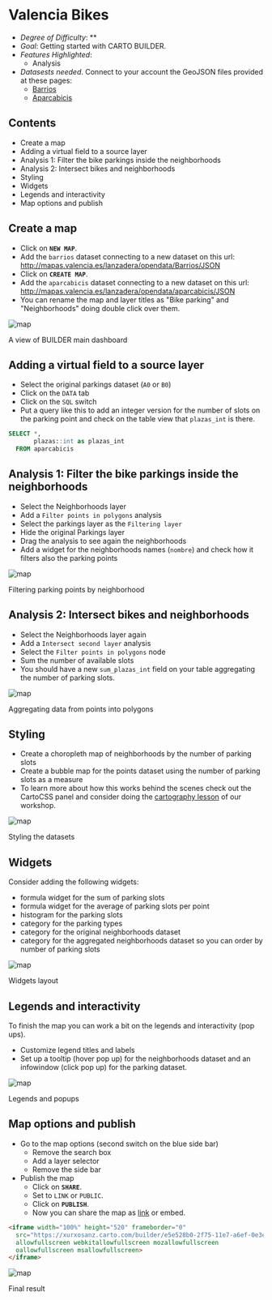 # Valencia Bikes

* *Degree of Difficulty*: **
* *Goal*: Getting started with CARTO BUILDER.
* *Features Highlighted*:
  * Analysis
* *Datasests needed*. Connect to your account the GeoJSON files provided at these pages:
  - [Barrios](http://gobiernoabierto.valencia.es/en/resource/?ds=barrios&id=15befdeb-83ac-4b0f-98f6-0e17ea68ce37)
  - [Aparcabicis](http://gobiernoabierto.valencia.es/en/resource/?ds=aparcabicis&id=6c38de72-598c-4e83-a093-73b17b08bbe1)

## Contents

<!-- MarkdownTOC -->

- Create a map
- Adding a virtual field to a source layer
- Analysis 1: Filter the bike parkings inside the neighborhoods
- Analysis 2: Intersect bikes and neighborhoods
- Styling
- Widgets
- Legends and interactivity
- Map options and publish

<!-- /MarkdownTOC -->

## Create a map <a name="map"></a>

* Click on **`NEW MAP`**.
* Add the `barrios` dataset connecting to a new dataset on this url: http://mapas.valencia.es/lanzadera/opendata/Barrios/JSON
* Click on **`CREATE MAP`**.
* Add the `aparcabicis` dataset connecting to a new dataset on this url: http://mapas.valencia.es/lanzadera/opendata/aparcabicis/JSON
* You can rename the map and layer titles as "Bike parking" and "Neighborhoods" doing double click over them.

![map](imgs/bikes/01-load-layers.png)
<figcaption>A view of BUILDER main dashboard</figcaption>


## Adding a virtual field to a source layer

* Select the original parkings dataset (`A0` or `B0`)
* Click on the `DATA` tab
* Click on the `SQL` switch
* Put a query like this to add an integer version for the number of slots on the parking point and check on the table view that `plazas_int` is there.

```sql
SELECT *,
       plazas::int as plazas_int
  FROM aparcabicis
```

## Analysis 1: Filter the bike parkings inside the neighborhoods

* Select the Neighborhoods layer
* Add a `Filter points in polygons` analysis
* Select the parkings layer as the `Filtering layer`
* Hide the original Parkings layer
* Drag the analysis to see again the neighborhoods
* Add a widget for the neighborhoods names (`nombre`) and check how it filters also the parking points

![map](imgs/bikes/02-filter.png)
<figcaption>Filtering parking points by neighborhood</figcaption>


## Analysis 2: Intersect bikes and neighborhoods

* Select the Neighborhoods layer again
* Add a `Intersect second layer` analysis
* Select the `Filter points in polygons` node
* Sum the number of available slots
* You should have a new `sum_plazas_int` field on your table aggregating the number of parking slots.

![map](imgs/bikes/03-sum.png)
<figcaption>Aggregating data from points into polygons</figcaption>


## Styling

* Create a choropleth map of neighborhoods by the number of parking slots
* Create a bubble map for the points dataset using the number of parking slots as a measure
* To learn more about how this works behind the scenes check out the CartoCSS panel and consider doing the [cartography lesson](https://github.com/CartoDB/carto-workshop/tree/master/03-cartography) of our workshop.

![map](imgs/bikes/04-styling.png)
<figcaption>Styling the datasets</figcaption>


## Widgets

Consider adding the following widgets:

* formula widget for the sum of parking slots
* formula widget for the average of parking slots per point
* histogram for the parking slots
* category for the parking types
* category for the original neighborhoods dataset
* category for the aggregated neighborhoods dataset so you can order by number of parking slots

![map](imgs/bikes/05-widgets.png)
<figcaption>Widgets layout</figcaption>


## Legends and interactivity

To finish the map you can work a bit on the legends and interactivity (pop ups).

* Customize legend titles and labels
* Set up a tooltip (hover pop up) for the neighborhoods dataset and an infowindow (click pop up) for the parking dataset.

![map](imgs/bikes/06-legends.png)
<figcaption>Legends and popups</figcaption>


## Map options and publish

* Go to the map options (second switch on the blue side bar)
  * Remove the search box
  * Add a layer selector
  * Remove the side bar
* Publish the map
  * Click on **`SHARE`**.
  * Set to `LINK` or `PUBLIC`.
  * Click on **`PUBLISH`**.
  * Now you can share the map as [link](https://xurxosanz.carto.com/builder/e5e528b0-2f75-11e7-a6ef-0e3ebc282e83/embed) or embed.


```html
<iframe width="100%" height="520" frameborder="0"
  src="https://xurxosanz.carto.com/builder/e5e528b0-2f75-11e7-a6ef-0e3ebc282e83/embed"
  allowfullscreen webkitallowfullscreen mozallowfullscreen
  oallowfullscreen msallowfullscreen>
</iframe>
```


![map](imgs/bikes/07-result.png)
<figcaption>Final result</figcaption>